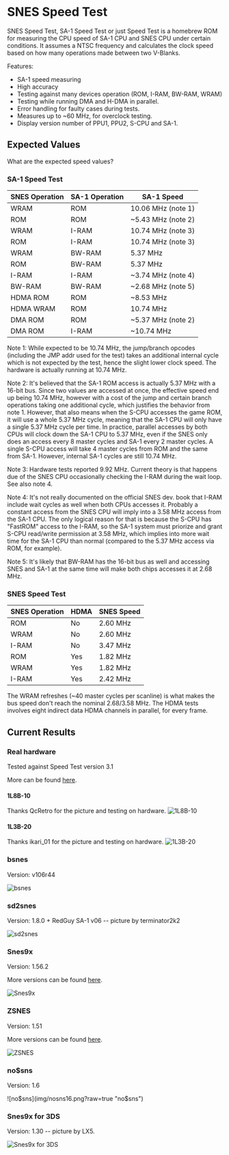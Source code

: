 # SNES Speed Test

SNES Speed Test, SA-1 Speed Test or just Speed Test is a homebrew ROM for measuring
the CPU speed of SA-1 CPU and SNES CPU under certain conditions. It assumes a NTSC
frequency and calculates the clock speed based on how many operations made between
two V-Blanks.

Features:
 * SA-1 speed measuring
 * High accuracy
 * Testing against many devices operation (ROM, I-RAM, BW-RAM, WRAM)
 * Testing while running DMA and H-DMA in parallel.
 * Error handling for faulty cases during tests.
 * Measures up to ~60 MHz, for overclock testing.
 * Display version number of PPU1, PPU2, S-CPU and SA-1.
 
## Expected Values
What are the expected speed values?

### SA-1 Speed Test
SNES Operation | SA-1 Operation | SA-1 Speed
---------------|----------------|------------
WRAM|ROM|10.06 MHz (note 1)
ROM|ROM|~5.43 MHz (note 2)
WRAM|I-RAM|10.74 MHz (note 3)
ROM|I-RAM|10.74 MHz (note 3)
WRAM|BW-RAM|5.37 MHz
ROM|BW-RAM|5.37 MHz
I-RAM|I-RAM|~3.74 MHz (note 4)
BW-RAM|BW-RAM|~2.68 MHz (note 5)
HDMA ROM|ROM|~8.53 MHz
HDMA WRAM|ROM|10.74 MHz
DMA ROM|ROM|~5.37 MHz (note 2)
DMA ROM|I-RAM|~10.74 MHz

Note 1: While expected to be 10.74 MHz, the jump/branch opcodes (including the JMP addr
used for the test) takes an additional internal cycle which is not expected by the test,
hence the slight lower clock speed. The hardware is actually running at 10.74 MHz.

Note 2: It's believed that the SA-1 ROM access is actually 5.37 MHz with a 16-bit bus.
Since two values are accessed at once, the effective speed end up being 10.74 MHz, however
with a cost of the jump and certain branch operations taking one additional cycle, which
justifies the behavior from note 1. However, that also means when the S-CPU accesses the
game ROM, it will use a whole 5.37 MHz cycle, meaning that the SA-1 CPU will only have
a single 5.37 MHz cycle per time. In practice, parallel accesses by both CPUs will clock
down the SA-1 CPU to 5.37 MHz, even if the SNES only does an access every 8 master cycles
and SA-1 every 2 master cycles. A single S-CPU access will take 4 master cycles from ROM
and the same from SA-1. However, internal SA-1 cycles are still 10.74 MHz.

Note 3: Hardware tests reported 9.92 MHz. Current theory is that happens due of the SNES
CPU occasionally checking the I-RAM during the wait loop. See also note 4.

Note 4: It's not really documented on the official SNES dev. book that I-RAM include wait
cycles as well when both CPUs accesses it. Probably a constant access from the SNES CPU
will imply into a 3.58 MHz access from the SA-1 CPU. The only logical reason for that
is because the S-CPU has "FastROM" access to the I-RAM, so the SA-1 system must priorize
and grant S-CPU read/write permission at 3.58 MHz, which implies into more wait time for
the SA-1 CPU than normal (compared to the 5.37 MHz access via ROM, for example).

Note 5: It's likely that BW-RAM has the 16-bit bus as well and accessing SNES and SA-1
at the same time will make both chips accesses it at 2.68 MHz.

### SNES Speed Test

SNES Operation | HDMA | SNES Speed
---------------|------|------------
ROM|No|2.60 MHz
WRAM|No|2.60 MHz
I-RAM|No|3.47 MHz
ROM|Yes|1.82 MHz
WRAM|Yes|1.82 MHz
I-RAM|Yes|2.42 MHz

The WRAM refreshes (~40 master cycles per scanline) is what makes the bus speed don't
reach the nominal 2.68/3.58 MHz. The HDMA tests involves eight indirect data HDMA
channels in parallel, for every frame.
 
## Current Results

### Real hardware
Tested against Speed Test version 3.1

More can be found [here](img/hardware).

#### 1L8B-10
Thanks QcRetro for the picture and testing on hardware.
![1L8B-10](img/hardware/1L8B-10.jpg?raw=true "1L8B-10")

#### 1L3B-20
Thanks ikari_01 for the picture and testing on hardware.
![1L3B-20](img/hardware/1L3B-20.jpg?raw=true "1L3B-20")

### bsnes
Version: v106r44

![bsnes](img/bsnesv106r44.png?raw=true "bsnes")

### sd2snes
Version: 1.8.0 + RedGuy SA-1 v06 -- picture by terminator2k2

![sd2snes](img/sd2snes06.jpg "sd2snes")

### Snes9x
Version: 1.56.2

More versions can be found [here](img/snes9x).

![Snes9x](img/snes9x1562.png?raw=true "Snes9x")

### ZSNES
Version: 1.51

More versions can be found [here](img/zsnes).

![ZSNES](img/zsnes151.png?raw=true "ZSNES")

### no$sns
Version: 1.6

![no$sns](img/nosns16.png?raw=true "no$sns")

### Snes9x for 3DS
Version: 1.30 -- picture by LX5.

![Snes9x for 3DS](img/snes9x_for_3ds_130.png?raw=true "Snes9x for 3DS")

